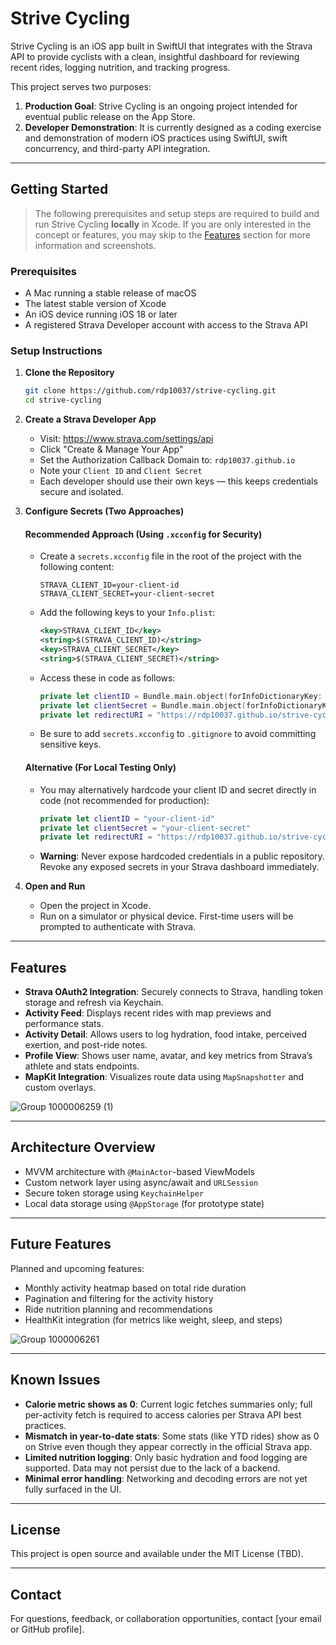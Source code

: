 # Strive Cycling

Strive Cycling is an iOS app built in SwiftUI that integrates with the Strava API to provide cyclists with a clean, insightful dashboard for reviewing recent rides, logging nutrition, and tracking progress.

This project serves two purposes:
1. **Production Goal**: Strive Cycling is an ongoing project intended for eventual public release on the App Store.
2. **Developer Demonstration**: It is currently designed as a coding exercise and demonstration of modern iOS practices using SwiftUI, swift concurrency, and third-party API integration.

---

## Getting Started

> The following prerequisites and setup steps are required to build and run Strive Cycling **locally** in Xcode. If you are only interested in the concept or features, you may skip to the [Features](#features) section for more information and screenshots.

### Prerequisites
- A Mac running a stable release of macOS
- The latest stable version of Xcode
- An iOS device running iOS 18 or later
- A registered Strava Developer account with access to the Strava API

### Setup Instructions

1. **Clone the Repository**
   ```bash
   git clone https://github.com/rdp10037/strive-cycling.git
   cd strive-cycling
   ```

2. **Create a Strava Developer App**
   - Visit: https://www.strava.com/settings/api
   - Click "Create & Manage Your App"
   - Set the Authorization Callback Domain to: `rdp10037.github.io`
   - Note your `Client ID` and `Client Secret`
   - Each developer should use their own keys — this keeps credentials secure and isolated.

3. **Configure Secrets (Two Approaches)**

   #### Recommended Approach (Using `.xcconfig` for Security)
   - Create a `secrets.xcconfig` file in the root of the project with the following content:
     ```
     STRAVA_CLIENT_ID=your-client-id
     STRAVA_CLIENT_SECRET=your-client-secret
     ```
   - Add the following keys to your `Info.plist`:
     ```xml
     <key>STRAVA_CLIENT_ID</key>
     <string>$(STRAVA_CLIENT_ID)</string>
     <key>STRAVA_CLIENT_SECRET</key>
     <string>$(STRAVA_CLIENT_SECRET)</string>
     ```
   - Access these in code as follows:
     ```swift
     private let clientID = Bundle.main.object(forInfoDictionaryKey: "STRAVA_CLIENT_ID") as? String ?? ""
     private let clientSecret = Bundle.main.object(forInfoDictionaryKey: "STRAVA_CLIENT_SECRET") as? String ?? ""
     private let redirectURI = "https://rdp10037.github.io/strive-cycling/strava-redirect.html"
     ```
   - Be sure to add `secrets.xcconfig` to `.gitignore` to avoid committing sensitive keys.

   #### Alternative (For Local Testing Only)
   - You may alternatively hardcode your client ID and secret directly in code (not recommended for production):
     ```swift
     private let clientID = "your-client-id"
     private let clientSecret = "your-client-secret"
     private let redirectURI = "https://rdp10037.github.io/strive-cycling/strava-redirect.html"
     ```
   - **Warning**: Never expose hardcoded credentials in a public repository. Revoke any exposed secrets in your Strava dashboard immediately.

4. **Open and Run**
   - Open the project in Xcode.
   - Run on a simulator or physical device. First-time users will be prompted to authenticate with Strava.

---

## Features

- **Strava OAuth2 Integration**: Securely connects to Strava, handling token storage and refresh via Keychain.
- **Activity Feed**: Displays recent rides with map previews and performance stats.
- **Activity Detail**: Allows users to log hydration, food intake, perceived exertion, and post-ride notes.
- **Profile View**: Shows user name, avatar, and key metrics from Strava’s athlete and stats endpoints.
- **MapKit Integration**: Visualizes route data using `MapSnapshotter` and custom overlays.


![Group 1000006259 (1)](https://github.com/user-attachments/assets/2eb33a50-6775-4961-98ba-bbf46a574307)




---

## Architecture Overview

- MVVM architecture with `@MainActor`-based ViewModels
- Custom network layer using async/await and `URLSession`
- Secure token storage using `KeychainHelper`
- Local data storage using `@AppStorage` (for prototype state)

---

## Future Features

Planned and upcoming features:
- Monthly activity heatmap based on total ride duration
- Pagination and filtering for the activity history
- Ride nutrition planning and recommendations
- HealthKit integration (for metrics like weight, sleep, and steps)

![Group 1000006261](https://github.com/user-attachments/assets/d49e573a-f32d-4250-87ad-bd21960cf781)


---

## Known Issues

- **Calorie metric shows as 0**: Current logic fetches summaries only; full per-activity fetch is required to access calories per Strava API best practices.
- **Mismatch in year-to-date stats**: Some stats (like YTD rides) show as 0 on Strive even though they appear correctly in the official Strava app.
- **Limited nutrition logging**: Only basic hydration and food logging are supported. Data may not persist due to the lack of a backend.
- **Minimal error handling**: Networking and decoding errors are not yet fully surfaced in the UI.

---

## License

This project is open source and available under the MIT License (TBD).

---

## Contact

For questions, feedback, or collaboration opportunities, contact [your email or GitHub profile].

